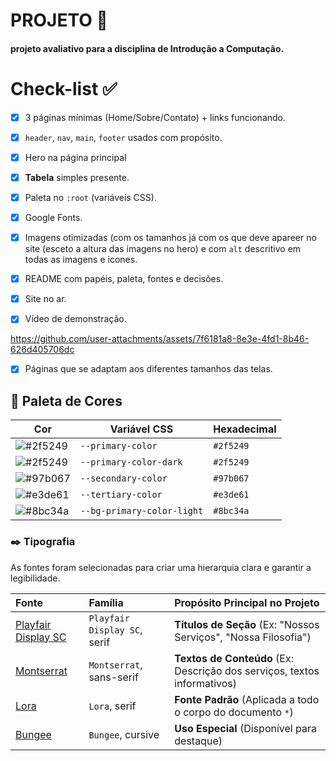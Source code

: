 # PROJETO 🚀
#### projeto avaliativo para a disciplina de Introdução a Computação.

# Check-list ✅

- [x]  3 páginas mínimas (Home/Sobre/Contato) + links funcionando.
- [x]  `header`, `nav`, `main`, `footer` usados com propósito.
- [x]  Hero na página principal
- [x]  **Tabela** simples presente.
- [x]  Paleta no `:root` (variáveis CSS).
- [x]  Google Fonts.
- [x]  Imagens otimizadas (com os tamanhos já com os que deve apareer no site (esceto a altura das imagens no hero) e com `alt` descritivo em todas as imagens e icones.
- [x]  README com papéis, paleta, fontes e decisões.
- [x]  Site no ar.
- [x]  Vídeo de demonstração.


https://github.com/user-attachments/assets/7f6181a8-8e3e-4fd1-8b46-626d405706dc


- [x]  Páginas que se adaptam aos diferentes tamanhos das telas.

## 🎨 Paleta de Cores

| Cor                 | Variável CSS                  | Hexadecimal |
| ------------------- | ----------------------------- | ----------- |
| ![#2f5249](https://placehold.co/15x15/2f5249/2f5249.png) | `--primary-color`             | `#2f5249`   |
| ![#2f5249](https://placehold.co/15x15/2f5249/2f5249.png) | `--primary-color-dark`        | `#2f5249`   |
| ![#97b067](https://placehold.co/15x15/97b067/97b067.png) | `--secondary-color`           | `#97b067`   |
| ![#e3de61](https://placehold.co/15x15/e3de61/e3de61.png) | `--tertiary-color`            | `#e3de61`   |
| ![#8bc34a](httpshttps://placehold.co/15x15/8bc34a/8bc34a.png) | `--bg-primary-color-light`    | `#8bc34a`   |

### ✒️ Tipografia

As fontes foram selecionadas para criar uma hierarquia clara e garantir a legibilidade.

| Fonte | Família | Propósito Principal no Projeto |
| :--- | :--- | :--- |
| [Playfair Display SC](https://fonts.google.com/specimen/Playfair+Display+SC) | `Playfair Display SC`, serif | **Títulos de Seção** (Ex: "Nossos Serviços", "Nossa Filosofia") |
| [Montserrat](https://fonts.google.com/specimen/Montserrat) | `Montserrat`, sans-serif | **Textos de Conteúdo** (Ex: Descrição dos serviços, textos informativos) |
| [Lora](https://fonts.google.com/specimen/Lora) | `Lora`, serif | **Fonte Padrão** (Aplicada a todo o corpo do documento `*`) |
| [Bungee](https://fonts.google.com/specimen/Bungee) | `Bungee`, cursive | **Uso Especial** (Disponível para destaque) |
